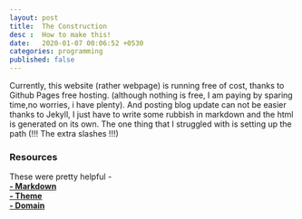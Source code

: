 ```yaml
---
layout: post
title:  The Construction
desc :  How to make this! 
date:   2020-01-07 00:06:52 +0530
categories: programming 
published: false
---
```



Currently, this website (rather webpage) is running free of cost, thanks to Github Pages free hosting. (although nothing is free, I am paying by sparing time,no worries, i have plenty). And posting blog update can not be easier thanks to Jekyll, I just have to write some rubbish in markdown and the html is generated on its own. The one thing that I struggled with is setting up the path (!!! The extra slashes !!!)






### Resources
These were pretty helpful -   
**[- Markdown](https://www.markdownguide.org/basic-syntax)**   
**[- Theme](https://hyde.getpoole.com/)**  
**[- Domain]()**  
